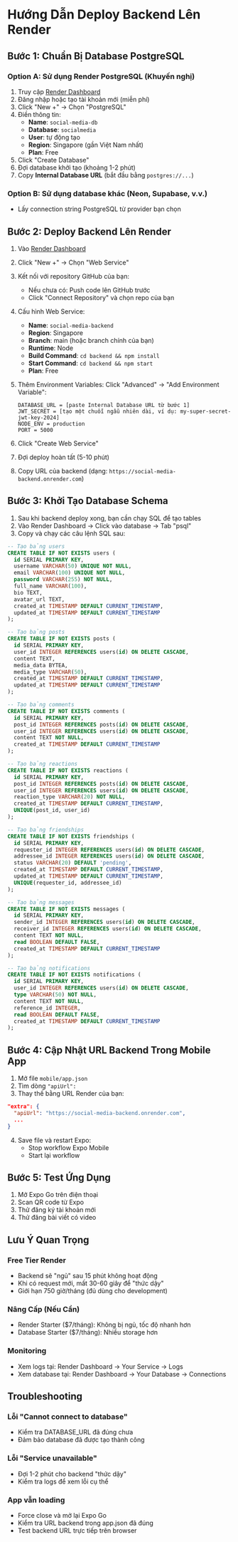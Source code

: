 # Hướng Dẫn Deploy Backend Lên Render

## Bước 1: Chuẩn Bị Database PostgreSQL

### Option A: Sử dụng Render PostgreSQL (Khuyến nghị)
1. Truy cập [Render Dashboard](https://dashboard.render.com/)
2. Đăng nhập hoặc tạo tài khoản mới (miễn phí)
3. Click "New +" → Chọn "PostgreSQL"
4. Điền thông tin:
   - **Name**: `social-media-db`
   - **Database**: `socialmedia`
   - **User**: tự động tạo
   - **Region**: Singapore (gần Việt Nam nhất)
   - **Plan**: Free
5. Click "Create Database"
6. Đợi database khởi tạo (khoảng 1-2 phút)
7. Copy **Internal Database URL** (bắt đầu bằng `postgres://...`)

### Option B: Sử dụng database khác (Neon, Supabase, v.v.)
- Lấy connection string PostgreSQL từ provider bạn chọn

## Bước 2: Deploy Backend Lên Render

1. Vào [Render Dashboard](https://dashboard.render.com/)
2. Click "New +" → Chọn "Web Service"
3. Kết nối với repository GitHub của bạn:
   - Nếu chưa có: Push code lên GitHub trước
   - Click "Connect Repository" và chọn repo của bạn

4. Cấu hình Web Service:
   - **Name**: `social-media-backend`
   - **Region**: Singapore
   - **Branch**: main (hoặc branch chính của bạn)
   - **Runtime**: Node
   - **Build Command**: `cd backend && npm install`
   - **Start Command**: `cd backend && npm start`
   - **Plan**: Free

5. Thêm Environment Variables:
   Click "Advanced" → "Add Environment Variable":
   
   ```
   DATABASE_URL = [paste Internal Database URL từ bước 1]
   JWT_SECRET = [tạo một chuỗi ngẫu nhiên dài, ví dụ: my-super-secret-jwt-key-2024]
   NODE_ENV = production
   PORT = 5000
   ```

6. Click "Create Web Service"
7. Đợi deploy hoàn tất (5-10 phút)
8. Copy URL của backend (dạng: `https://social-media-backend.onrender.com`)

## Bước 3: Khởi Tạo Database Schema

1. Sau khi backend deploy xong, bạn cần chạy SQL để tạo tables
2. Vào Render Dashboard → Click vào database → Tab "psql"
3. Copy và chạy các câu lệnh SQL sau:

```sql
-- Tạo bảng users
CREATE TABLE IF NOT EXISTS users (
  id SERIAL PRIMARY KEY,
  username VARCHAR(50) UNIQUE NOT NULL,
  email VARCHAR(100) UNIQUE NOT NULL,
  password VARCHAR(255) NOT NULL,
  full_name VARCHAR(100),
  bio TEXT,
  avatar_url TEXT,
  created_at TIMESTAMP DEFAULT CURRENT_TIMESTAMP,
  updated_at TIMESTAMP DEFAULT CURRENT_TIMESTAMP
);

-- Tạo bảng posts
CREATE TABLE IF NOT EXISTS posts (
  id SERIAL PRIMARY KEY,
  user_id INTEGER REFERENCES users(id) ON DELETE CASCADE,
  content TEXT,
  media_data BYTEA,
  media_type VARCHAR(50),
  created_at TIMESTAMP DEFAULT CURRENT_TIMESTAMP,
  updated_at TIMESTAMP DEFAULT CURRENT_TIMESTAMP
);

-- Tạo bảng comments
CREATE TABLE IF NOT EXISTS comments (
  id SERIAL PRIMARY KEY,
  post_id INTEGER REFERENCES posts(id) ON DELETE CASCADE,
  user_id INTEGER REFERENCES users(id) ON DELETE CASCADE,
  content TEXT NOT NULL,
  created_at TIMESTAMP DEFAULT CURRENT_TIMESTAMP
);

-- Tạo bảng reactions
CREATE TABLE IF NOT EXISTS reactions (
  id SERIAL PRIMARY KEY,
  post_id INTEGER REFERENCES posts(id) ON DELETE CASCADE,
  user_id INTEGER REFERENCES users(id) ON DELETE CASCADE,
  reaction_type VARCHAR(20) NOT NULL,
  created_at TIMESTAMP DEFAULT CURRENT_TIMESTAMP,
  UNIQUE(post_id, user_id)
);

-- Tạo bảng friendships
CREATE TABLE IF NOT EXISTS friendships (
  id SERIAL PRIMARY KEY,
  requester_id INTEGER REFERENCES users(id) ON DELETE CASCADE,
  addressee_id INTEGER REFERENCES users(id) ON DELETE CASCADE,
  status VARCHAR(20) DEFAULT 'pending',
  created_at TIMESTAMP DEFAULT CURRENT_TIMESTAMP,
  updated_at TIMESTAMP DEFAULT CURRENT_TIMESTAMP,
  UNIQUE(requester_id, addressee_id)
);

-- Tạo bảng messages
CREATE TABLE IF NOT EXISTS messages (
  id SERIAL PRIMARY KEY,
  sender_id INTEGER REFERENCES users(id) ON DELETE CASCADE,
  receiver_id INTEGER REFERENCES users(id) ON DELETE CASCADE,
  content TEXT NOT NULL,
  read BOOLEAN DEFAULT FALSE,
  created_at TIMESTAMP DEFAULT CURRENT_TIMESTAMP
);

-- Tạo bảng notifications
CREATE TABLE IF NOT EXISTS notifications (
  id SERIAL PRIMARY KEY,
  user_id INTEGER REFERENCES users(id) ON DELETE CASCADE,
  type VARCHAR(50) NOT NULL,
  content TEXT NOT NULL,
  reference_id INTEGER,
  read BOOLEAN DEFAULT FALSE,
  created_at TIMESTAMP DEFAULT CURRENT_TIMESTAMP
);
```

## Bước 4: Cập Nhật URL Backend Trong Mobile App

1. Mở file `mobile/app.json`
2. Tìm dòng `"apiUrl":`
3. Thay thế bằng URL Render của bạn:

```json
"extra": {
  "apiUrl": "https://social-media-backend.onrender.com",
  ...
}
```

4. Save file và restart Expo:
   - Stop workflow Expo Mobile
   - Start lại workflow

## Bước 5: Test Ứng Dụng

1. Mở Expo Go trên điện thoại
2. Scan QR code từ Expo
3. Thử đăng ký tài khoản mới
4. Thử đăng bài viết có video

## Lưu Ý Quan Trọng

### Free Tier Render
- Backend sẽ "ngủ" sau 15 phút không hoạt động
- Khi có request mới, mất 30-60 giây để "thức dậy"
- Giới hạn 750 giờ/tháng (đủ dùng cho development)

### Nâng Cấp (Nếu Cần)
- Render Starter ($7/tháng): Không bị ngủ, tốc độ nhanh hơn
- Database Starter ($7/tháng): Nhiều storage hơn

### Monitoring
- Xem logs tại: Render Dashboard → Your Service → Logs
- Xem database tại: Render Dashboard → Your Database → Connections

## Troubleshooting

### Lỗi "Cannot connect to database"
- Kiểm tra DATABASE_URL đã đúng chưa
- Đảm bảo database đã được tạo thành công

### Lỗi "Service unavailable" 
- Đợi 1-2 phút cho backend "thức dậy"
- Kiểm tra logs để xem lỗi cụ thể

### App vẫn loading
- Force close và mở lại Expo Go
- Kiểm tra URL backend trong app.json đã đúng
- Test backend URL trực tiếp trên browser
